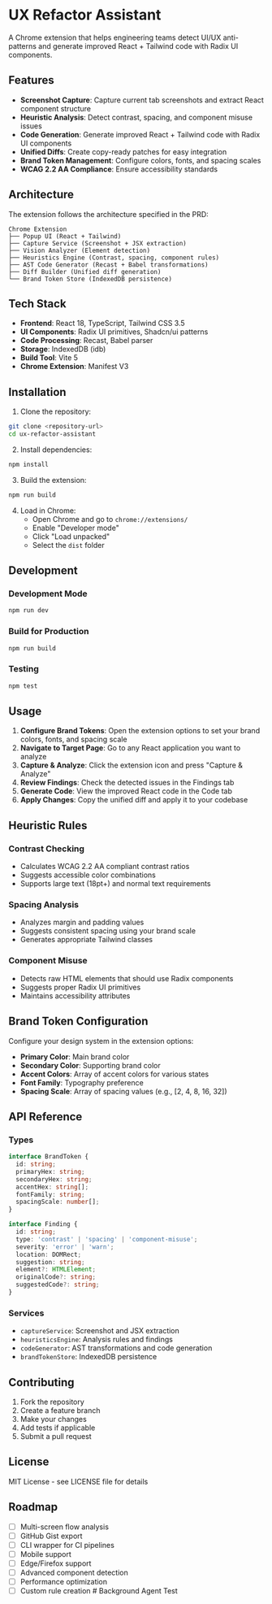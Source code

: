 # UX Refactor Assistant

A Chrome extension that helps engineering teams detect UI/UX anti-patterns and generate improved React + Tailwind code with Radix UI components.

## Features

- **Screenshot Capture**: Capture current tab screenshots and extract React component structure
- **Heuristic Analysis**: Detect contrast, spacing, and component misuse issues
- **Code Generation**: Generate improved React + Tailwind code with Radix UI components
- **Unified Diffs**: Create copy-ready patches for easy integration
- **Brand Token Management**: Configure colors, fonts, and spacing scales
- **WCAG 2.2 AA Compliance**: Ensure accessibility standards

## Architecture

The extension follows the architecture specified in the PRD:

```
Chrome Extension
├── Popup UI (React + Tailwind)
├── Capture Service (Screenshot + JSX extraction)
├── Vision Analyzer (Element detection)
├── Heuristics Engine (Contrast, spacing, component rules)
├── AST Code Generator (Recast + Babel transformations)
├── Diff Builder (Unified diff generation)
└── Brand Token Store (IndexedDB persistence)
```

## Tech Stack

- **Frontend**: React 18, TypeScript, Tailwind CSS 3.5
- **UI Components**: Radix UI primitives, Shadcn/ui patterns
- **Code Processing**: Recast, Babel parser
- **Storage**: IndexedDB (idb)
- **Build Tool**: Vite 5
- **Chrome Extension**: Manifest V3

## Installation

1. Clone the repository:
```bash
git clone <repository-url>
cd ux-refactor-assistant
```

2. Install dependencies:
```bash
npm install
```

3. Build the extension:
```bash
npm run build
```

4. Load in Chrome:
   - Open Chrome and go to `chrome://extensions/`
   - Enable "Developer mode"
   - Click "Load unpacked"
   - Select the `dist` folder

## Development

### Development Mode
```bash
npm run dev
```

### Build for Production
```bash
npm run build
```

### Testing
```bash
npm test
```

## Usage

1. **Configure Brand Tokens**: Open the extension options to set your brand colors, fonts, and spacing scale
2. **Navigate to Target Page**: Go to any React application you want to analyze
3. **Capture & Analyze**: Click the extension icon and press "Capture & Analyze"
4. **Review Findings**: Check the detected issues in the Findings tab
5. **Generate Code**: View the improved React code in the Code tab
6. **Apply Changes**: Copy the unified diff and apply it to your codebase

## Heuristic Rules

### Contrast Checking
- Calculates WCAG 2.2 AA compliant contrast ratios
- Suggests accessible color combinations
- Supports large text (18pt+) and normal text requirements

### Spacing Analysis
- Analyzes margin and padding values
- Suggests consistent spacing using your brand scale
- Generates appropriate Tailwind classes

### Component Misuse
- Detects raw HTML elements that should use Radix components
- Suggests proper Radix UI primitives
- Maintains accessibility attributes

## Brand Token Configuration

Configure your design system in the extension options:

- **Primary Color**: Main brand color
- **Secondary Color**: Supporting brand color
- **Accent Colors**: Array of accent colors for various states
- **Font Family**: Typography preference
- **Spacing Scale**: Array of spacing values (e.g., [2, 4, 8, 16, 32])

## API Reference

### Types

```typescript
interface BrandToken {
  id: string;
  primaryHex: string;
  secondaryHex: string;
  accentHex: string[];
  fontFamily: string;
  spacingScale: number[];
}

interface Finding {
  id: string;
  type: 'contrast' | 'spacing' | 'component-misuse';
  severity: 'error' | 'warn';
  location: DOMRect;
  suggestion: string;
  element?: HTMLElement;
  originalCode?: string;
  suggestedCode?: string;
}
```

### Services

- `captureService`: Screenshot and JSX extraction
- `heuristicsEngine`: Analysis rules and findings
- `codeGenerator`: AST transformations and code generation
- `brandTokenStore`: IndexedDB persistence

## Contributing

1. Fork the repository
2. Create a feature branch
3. Make your changes
4. Add tests if applicable
5. Submit a pull request

## License

MIT License - see LICENSE file for details

## Roadmap

- [ ] Multi-screen flow analysis
- [ ] GitHub Gist export
- [ ] CLI wrapper for CI pipelines
- [ ] Mobile support
- [ ] Edge/Firefox support
- [ ] Advanced component detection
- [ ] Performance optimization
- [ ] Custom rule creation # Background Agent Test
